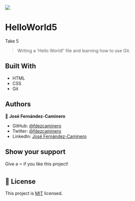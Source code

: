![](https://img.shields.io/badge/Microverse-blueviolet)

# HelloWorld5
Take 5

> Writing a 'Hello World!' file and learning how to use Git.

## Built With

- HTML
- CSS
- Git

## Authors

👤 **José Fernández-Caminero**

- GitHub: [@fdezcaminero](https://github.com/fdezcaminero)
- Twitter: [@fdezcaminero](https://twitter.com/fdezcaminero)
- LinkedIn: [José Fernández-Caminero](https://www.linkedin.com/in/fdezcaminero/)

## Show your support

Give a ⭐️ if you like this project!

## 📝 License

This project is [MIT](./MIT.md) licensed.
